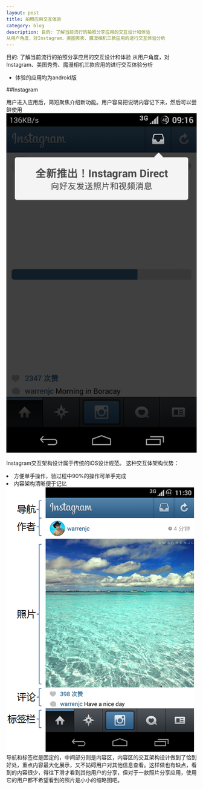 ```yaml
---
layout: post
title: 拍照应用交互体验
category: blog
description: 目的: 了解当前流行的拍照分享应用的交互设计和体验
从用户角度，对Instagram、美图秀秀、魔漫相机三款应用的进行交互体验分析
---
```


目的: 了解当前流行的拍照分享应用的交互设计和体验
从用户角度，对Instagram、美图秀秀、魔漫相机三款应用的进行交互体验分析

<ul>
    <li>体验的应用均为android版</li>
</ul>

##Instagram

用户进入应用后，简短聚焦介绍新功能。用户容易把说明内容记下来，然后可以尝鲜使用
<img src="/images/blog/拍照应用/图片1.png">

Instagram交互架构设计属于传统的iOS设计规范。
这种交互体架构优势：
<li>方便单手操作，验过程中90%的操作可单手完成</li>
<li>内容架构清晰便于记忆</li>
<img src="/images/blog/拍照应用/图片2.png">
导航和标签栏是固定的，中间部分则是内容区，内容区的交互架构设计做到了恰到好处，重点内容最大化展示，又不妨碍用户对其他信息查看。这样做也有缺点，看到的内容很少，得往下滑才看到其他用户的分享，但对于一款照片分享应用，使用它的用户都不希望看到的照片是小小的缩略图吧。
